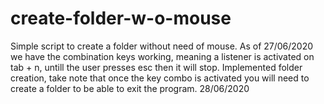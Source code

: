 # create-folder-w-o-mouse
Simple script to create a folder without need of mouse.
As of 27/06/2020 we have the combination keys working, meaning a listener is activated on tab + n, untill the user presses esc then it will stop.
Implemented folder creation, take note that once the key combo is activated you will need to create a folder to be able to exit the program. 28/06/2020
